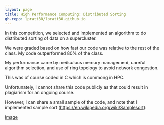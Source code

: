 ```yaml
---
layout: page
title: High Performance Computing: Distributed Sorting
gh-repo: lpratt30/lpratt30.github.io
---
```


In this competition, we selected and implemented an algorithm to do distributed sorting of data on a supercluster.  

We were graded based on how fast our code was relative to the rest of the class. My code outperformed 80% of the class. 

My performance came by meticulous memory management, careful algorithm selection, and use of ring topology to avoid network congestion. 

This was of course coded in C which is commong in HPC. 

Unfortunately, I cannot share this code publicly as that could result in plagiarism for an ongoing course. 

However, I can share a small sample of the code, and note that I implemented sample sort (https://en.wikipedia.org/wiki/Samplesort): 

[Image](../assets/img/sample_code.PNG)

